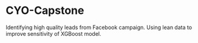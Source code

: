 # CYO-Capstone

Identifying high quality leads from Facebook campaign. Using lean data to improve sensitivity of XGBoost model. 
